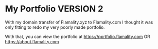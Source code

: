 # My Portfolio VERSION 2

With my domain transfer of Flamality.xyz to Flamality.com I thought it was only fitting to redo my very poorly made portfolio.

With that, you can view the portfolio at https://portfolio.flamality.com OR https://about.flamality.com
